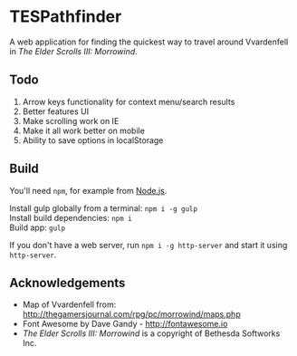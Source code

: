 # TESPathfinder

A web application for finding the quickest way to travel around Vvardenfell in _The Elder Scrolls III: Morrowind_.

## Todo

1. Arrow keys functionality for context menu/search results
1. Better features UI
1. Make scrolling work on IE
1. Make it all work better on mobile
1. Ability to save options in localStorage

## Build

You'll need `npm`,  for example from [Node.js](https://nodejs.org/en/download/).

Install gulp globally from a terminal: `npm i -g gulp`  
Install build dependencies: `npm i`  
Build app: `gulp`

If you don't have a web server, run `npm i -g http-server` and start it using `http-server`.

## Acknowledgements

* Map of Vvardenfell from: http://thegamersjournal.com/rpg/pc/morrowind/maps.php
* Font Awesome by Dave Gandy - http://fontawesome.io
* _The Elder Scrolls III: Morrowind_ is a copyright of Bethesda Softworks Inc.
